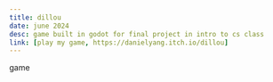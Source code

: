 ```yaml
---
title: dillou
date: june 2024
desc: game built in godot for final project in intro to cs class
link: [play my game, https://danielyang.itch.io/dillou]
---
```

game
